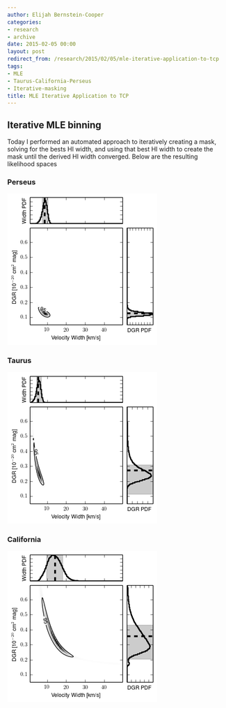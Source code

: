 ```yaml
---
author: Elijah Bernstein-Cooper
categories:
- research
- archive
date: 2015-02-05 00:00
layout: post
redirect_from: /research/2015/02/05/mle-iterative-application-to-tcp
tags:
- MLE
- Taurus-California-Perseus
- Iterative-masking
title: MLE Iterative Application to TCP
---
```


## Iterative MLE binning 

Today I performed an automated approach to iteratively creating a mask, solving
for the bests HI width, and using that best HI width to create the mask until
the derived HI width converged. Below are the resulting likelihood spaces

### Perseus
  ![Perseus Likelihood](/media/2015-02-05/perseus_likelihood_planck_bin_scaled_wd.png)
  
### Taurus
  ![Taurus Likelihood](/media/2015-02-05/taurus_likelihood_planck_bin_scaled_wd.png)

### California
  ![California Likelihood](/media/2015-02-05/california_likelihood_planck_bin_scaled_wd.png)